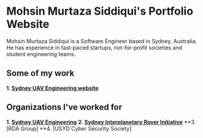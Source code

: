 # Mohsin Murtaza Siddiqui's Portfolio Website

Mohsin Murtaza Siddiqui is a Software Engineer based in Sydney, Australia. He has experience in fast-paced startups, not-for-profit societies and student engineering teams.

## Some of my work

**1. [Sydney UAV Engineering website](https://suave-society.sydney.edu.au)**


## Organizations I've worked for

**1. [Sydney UAV Engineering](https://suave-society.sydney.edu.au)**
**2. [Sydney Interplanetary Rover Initiative]()**
**3. [RDA Group]
**4. [USYD Cyber Security Society]



